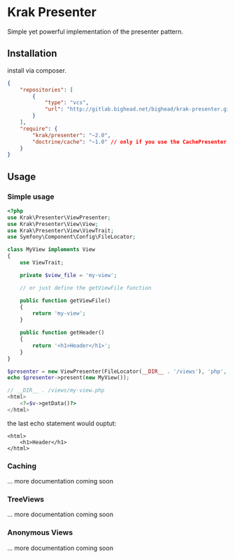 Krak Presenter
==============

Simple yet powerful implementation of the presenter pattern.

## Installation

install via composer.

```json
{
    "repositories": [
        {
            "type": "vcs",
            "url": "http://gitlab.bighead.net/bighead/krak-presenter.git"
        }
    ],
    "require": {
        "krak/presenter": "~2.0",
        "doctrine/cache": "~1.0" // only if you use the CachePresenter
    }
}
```

## Usage

### Simple usage

```php
<?php
use Krak\Presenter\ViewPresenter;
use Krak\Presenter\View\View;
use Krak\Presenter\View\ViewTrait;
use Symfony\Component\Config\FileLocator;

class MyView implements View
{
    use ViewTrait;

    private $view_file = 'my-view';

    // or just define the getViewFile function

    public function getViewFile()
    {
        return 'my-view';
    }

    public function getHeader()
    {
        return '<h1>Header</h1>';
    }
}

$presenter = new ViewPresenter(FileLocator(__DIR__ . '/views'), 'php', 'v');
echo $presenter->present(new MyView());
```

```php
// __DIR__ . /views/my-view.php
<html>
    <?=$v->getData()?>
</html>
```

the last echo statement would ouptut:

    <html>
        <h1>Header</h1>
    </html>

### Caching

... more documentation coming soon

### TreeViews

... more documentation coming soon

### Anonymous Views

... more documentation coming soon
